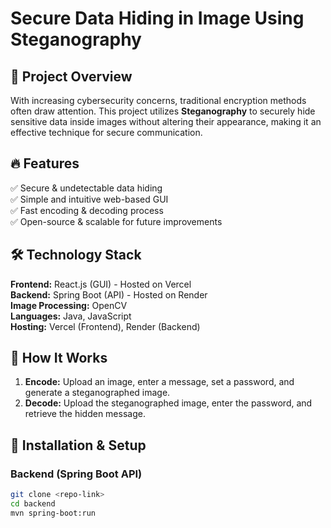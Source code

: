 # Secure Data Hiding in Image Using Steganography  

## 📌 Project Overview  
With increasing cybersecurity concerns, traditional encryption methods often draw attention. This project utilizes **Steganography** to securely hide sensitive data inside images without altering their appearance, making it an effective technique for secure communication.  

## 🔥 Features  
✅ Secure & undetectable data hiding  
✅ Simple and intuitive web-based GUI  
✅ Fast encoding & decoding process  
✅ Open-source & scalable for future improvements  

## 🛠️ Technology Stack  
**Frontend:** React.js (GUI) - Hosted on Vercel  
**Backend:** Spring Boot (API) - Hosted on Render  
**Image Processing:** OpenCV  
**Languages:** Java, JavaScript  
**Hosting:** Vercel (Frontend), Render (Backend)  

## 📌 How It Works  
1. **Encode:** Upload an image, enter a message, set a password, and generate a steganographed image.  
2. **Decode:** Upload the steganographed image, enter the password, and retrieve the hidden message.  

## 🚀 Installation & Setup  
### **Backend (Spring Boot API)**
```sh
git clone <repo-link>
cd backend
mvn spring-boot:run

